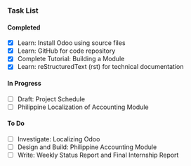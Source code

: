 ### Task List

#### Completed
- [X] Learn: Install Odoo using source files
- [X] Learn: GitHub for code repository
- [X] Complete Tutorial: Building a Module
- [X] Learn: reStructuredText (rst) for technical documentation

#### In Progress
- [ ] Draft: Project Schedule
- [ ] Philippine Localization of Accounting Module

#### To Do
- [ ] Investigate: Localizing Odoo
- [ ] Design and Build: Philippine Accounting Module
- [ ] Write: Weekly Status Report and Final Internship Report
